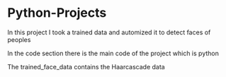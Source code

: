 # Python-Projects

In this project I took a trained data and automized it to detect faces of peoples

In the code section there is the main code of the project which is python

The trained_face_data contains the Haarcascade data
